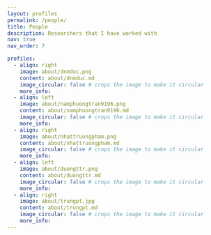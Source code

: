 ```yaml
---
layout: profiles
permalink: /people/
title: People
description: Researchers that I have worked with
nav: true
nav_order: 7

profiles:
  - align: right
    image: about/dnmduc.png
    content: about/dnmduc.md
    image_circular: false # crops the image to make it circular
    more_info:
  - align: left
    image: about/namphuongtran9196.png
    content: about/namphuongtran9196.md
    image_circular: false # crops the image to make it circular
    more_info:
  - align: right
    image: about/nhattruongpham.png
    content: about/nhattruongpham.md
    image_circular: false # crops the image to make it circular
    more_info:
  - align: left
    image: about/duongttr.png
    content: about/duongttr.md
    image_circular: false # crops the image to make it circular
    more_info:
  - align: right
    image: about/trungpt.jpg
    content: about/trungpt.md
    image_circular: false # crops the image to make it circular
    more_info:
---
```

